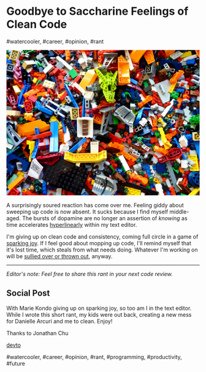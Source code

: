 # Goodbye to Saccharine Feelings of Clean Code
#watercooler, #career, #opinion, #rant

![Photo by Rick Mason on Unsplash](images/65-01.jpeg)

A surprisingly soured reaction has come over me. Feeling giddy about sweeping up code is now absent. It sucks because I find myself middle-aged. The bursts of dopamine are no longer an assertion of *knowing* as time accelerates [hyperlinearly](https://twitter.com/paulg/status/1619480259556179968) within my text editor.

I'm giving up on clean code and consistency, coming full circle in a game of [sparking joy](https://www.dailymail.co.uk/news/article-11687263/Marie-Kondo-says-shes-kind-given-tidying-having-three-kids.html). If I feel good about mopping up code, I'll remind myself that it's lost time, which steals from what needs doing. Whatever I'm working on will be [sullied over or thrown out](https://xkcd.com/2730/), anyway.

---

*Editor's note: Feel free to share this rant in your next code review.*

## Social Post

With Marie Kondo giving up on sparking joy, so too am I in the text editor. While I wrote this short rant, my kids were out back, creating a new mess for Danielle Arcuri and me to clean. Enjoy!

Thanks to Jonathan Chu

[devto](https://dev.to/solidi/goodbye-to-saccharine-feelings-of-clean-code-15o4)

#watercooler, #career, #opinion, #rant, #programming, #productivity, #future
